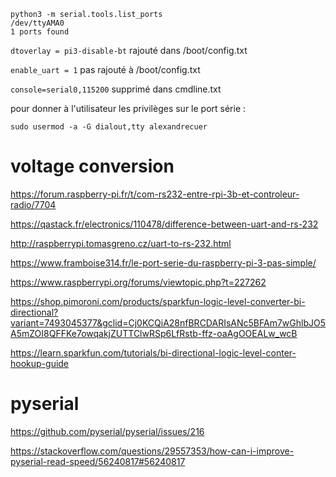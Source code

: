 ```
python3 -m serial.tools.list_ports
/dev/ttyAMA0        
1 ports found
```

`dtoverlay = pi3-disable-bt` rajouté dans /boot/config.txt

`enable_uart = 1` pas rajouté à /boot/config.txt

`console=serial0,115200` supprimé dans cmdline.txt

pour donner à l'utilisateur les privilèges sur le port série :

```
sudo usermod -a -G dialout,tty alexandrecuer
```

# voltage conversion

https://forum.raspberry-pi.fr/t/com-rs232-entre-rpi-3b-et-controleur-radio/7704

https://qastack.fr/electronics/110478/difference-between-uart-and-rs-232

http://raspberrypi.tomasgreno.cz/uart-to-rs-232.html

https://www.framboise314.fr/le-port-serie-du-raspberry-pi-3-pas-simple/

https://www.raspberrypi.org/forums/viewtopic.php?t=227262

https://shop.pimoroni.com/products/sparkfun-logic-level-converter-bi-directional?variant=7493045377&gclid=Cj0KCQiA28nfBRCDARIsANc5BFAm7wGhlbJO5A5mZOI8QFFKe7owqakjZUTTClwRSp6LfRstb-ffz-oaAgOOEALw_wcB

https://learn.sparkfun.com/tutorials/bi-directional-logic-level-conter-hookup-guide

# pyserial

https://github.com/pyserial/pyserial/issues/216

https://stackoverflow.com/questions/29557353/how-can-i-improve-pyserial-read-speed/56240817#56240817
